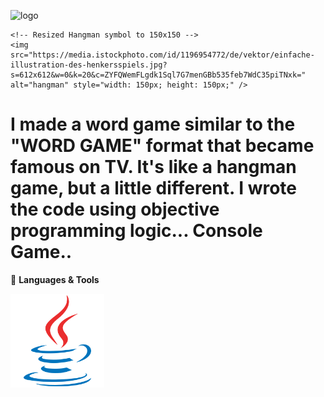 <p align="left">
    <!-- Resized logo to 150x150 -->
    <img src="https://github.com/nazir20/Puzzle-Game/blob/main/frontend/public/logo.png" alt="logo" style="width: 150px; height: 150px;" />
    
    <!-- Resized Hangman symbol to 150x150 -->
    <img src="https://media.istockphoto.com/id/1196954772/de/vektor/einfache-illustration-des-henkersspiels.jpg?s=612x612&w=0&k=20&c=ZYFQWemFLgdk1Sql7G7menGBb535feb7WdC35piTNxk=" alt="hangman" style="width: 150px; height: 150px;" />
</p>

# I made a word game similar to the "WORD GAME" format that became famous on TV. It's like a hangman game, but a little different. I wrote the code using objective programming logic... Console Game..

🧰 **Languages & Tools**

<p align="left">
    <!-- Java icon resized to 150x150 -->
    <img src="https://github.com/devicons/devicon/blob/master/icons/java/java-original.svg" alt="Java" style="width: 150px; height: 150px;" />
</p>
